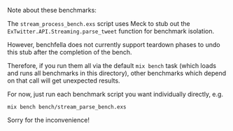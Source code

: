 Note about these benchmarks:

The `stream_process_bench.exs` script uses Meck to stub out the
`ExTwitter.API.Streaming.parse_tweet` function for benchmark isolation.

However, benchfella does not currently support teardown phases to undo this
stub after the completion of the bench.

Therefore, if you run them all via the default `mix bench` task (which loads and
runs all benchmarks in this directory), other benchmarks which depend on that
call will get unexpected results.

For now, just run each benchmark script you want individually directly, e.g.

    mix bench bench/stream_parse_bench.exs

Sorry for the inconvenience!
